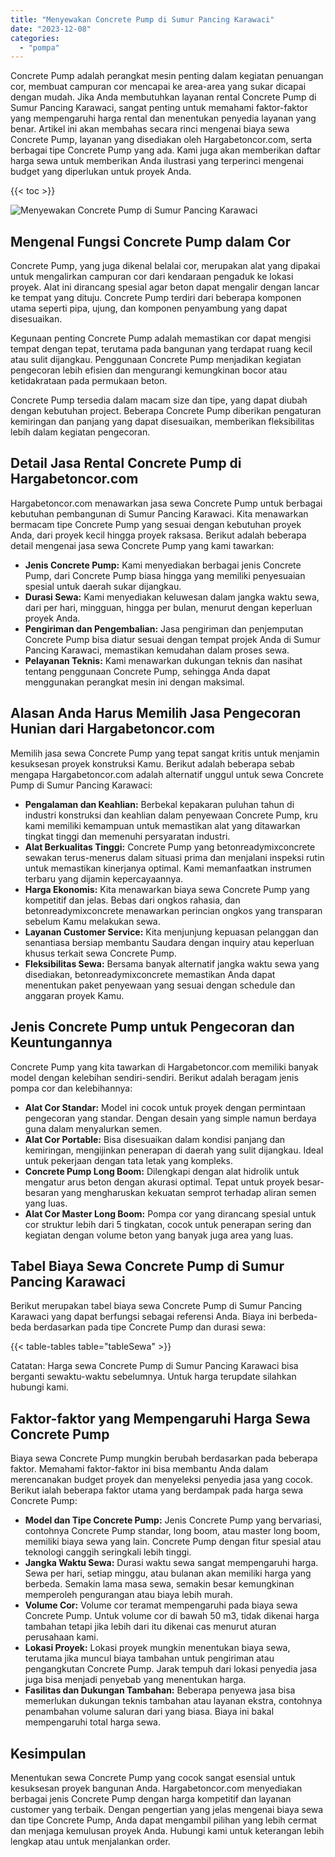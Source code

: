 ```yaml
---
title: "Menyewakan Concrete Pump di Sumur Pancing Karawaci"
date: "2023-12-08"
categories: 
  - "pompa"
---
```




Concrete Pump adalah perangkat mesin penting dalam kegiatan penuangan cor, membuat campuran cor mencapai ke area-area yang sukar dicapai dengan mudah. Jika Anda membutuhkan layanan rental Concrete Pump di Sumur Pancing Karawaci, sangat penting untuk memahami faktor-faktor yang mempengaruhi harga rental dan menentukan penyedia layanan yang benar. Artikel ini akan membahas secara rinci mengenai biaya sewa Concrete Pump, layanan yang disediakan oleh Hargabetoncor.com, serta berbagai tipe Concrete Pump yang ada. Kami juga akan memberikan daftar harga sewa untuk memberikan Anda ilustrasi yang terperinci mengenai budget yang diperlukan untuk proyek Anda.

{{< toc >}}

![Menyewakan Concrete Pump di Sumur Pancing Karawaci](https://hargareadymixid.github.io/pompa/concrete-pump%20(2).png)

## Mengenal Fungsi Concrete Pump dalam Cor

Concrete Pump, yang juga dikenal belalai cor, merupakan alat yang dipakai untuk mengalirkan campuran cor dari kendaraan pengaduk ke lokasi proyek. Alat ini dirancang spesial agar beton dapat mengalir dengan lancar ke tempat yang dituju. Concrete Pump terdiri dari beberapa komponen utama seperti pipa, ujung, dan komponen penyambung yang dapat disesuaikan.

Kegunaan penting Concrete Pump adalah memastikan cor dapat mengisi tempat dengan tepat, terutama pada bangunan yang terdapat ruang kecil atau sulit dijangkau. Penggunaan Concrete Pump menjadikan kegiatan pengecoran lebih efisien dan mengurangi kemungkinan bocor atau ketidakrataan pada permukaan beton.

Concrete Pump tersedia dalam macam size dan tipe, yang dapat diubah dengan kebutuhan project. Beberapa Concrete Pump diberikan pengaturan kemiringan dan panjang yang dapat disesuaikan, memberikan fleksibilitas lebih dalam kegiatan pengecoran.

## Detail Jasa Rental Concrete Pump di Hargabetoncor.com

Hargabetoncor.com menawarkan jasa sewa Concrete Pump untuk berbagai kebutuhan pembangunan di Sumur Pancing Karawaci. Kita menawarkan bermacam tipe Concrete Pump yang sesuai dengan kebutuhan proyek Anda, dari proyek kecil hingga proyek raksasa. Berikut adalah beberapa detail mengenai jasa sewa Concrete Pump yang kami tawarkan:

- **Jenis Concrete Pump:** Kami menyediakan berbagai jenis Concrete Pump, dari Concrete Pump biasa hingga yang memiliki penyesuaian spesial untuk daerah sukar dijangkau.
- **Durasi Sewa:** Kami menyediakan keluwesan dalam jangka waktu sewa, dari per hari, mingguan, hingga per bulan, menurut dengan keperluan proyek Anda.
- **Pengiriman dan Pengembalian:** Jasa pengiriman dan penjemputan Concrete Pump bisa diatur sesuai dengan tempat projek Anda di Sumur Pancing Karawaci, memastikan kemudahan dalam proses sewa.
- **Pelayanan Teknis:** Kami menawarkan dukungan teknis dan nasihat tentang penggunaan Concrete Pump, sehingga Anda dapat menggunakan perangkat mesin ini dengan maksimal.

## Alasan Anda Harus Memilih Jasa Pengecoran Hunian dari Hargabetoncor.com

Memilih jasa sewa Concrete Pump yang tepat sangat kritis untuk menjamin kesuksesan proyek konstruksi Kamu. Berikut adalah beberapa sebab mengapa Hargabetoncor.com adalah alternatif unggul untuk sewa Concrete Pump di Sumur Pancing Karawaci:

- **Pengalaman dan Keahlian:** Berbekal kepakaran puluhan tahun di industri konstruksi dan keahlian dalam penyewaan Concrete Pump, kru kami memiliki kemampuan untuk memastikan alat yang ditawarkan tingkat tinggi dan memenuhi persyaratan industri.
- **Alat Berkualitas Tinggi:** Concrete Pump yang betonreadymixconcrete sewakan terus-menerus dalam situasi prima dan menjalani inspeksi rutin untuk memastikan kinerjanya optimal. Kami memanfaatkan instrumen terbaru yang dijamin kepercayaannya.
- **Harga Ekonomis:** Kita menawarkan biaya sewa Concrete Pump yang kompetitif dan jelas. Bebas dari ongkos rahasia, dan betonreadymixconcrete menawarkan perincian ongkos yang transparan sebelum Kamu melakukan sewa.
- **Layanan Customer Service:** Kita menjunjung kepuasan pelanggan dan senantiasa bersiap membantu Saudara dengan inquiry atau keperluan khusus terkait sewa Concrete Pump.
- **Fleksibilitas Sewa:** Bersama banyak alternatif jangka waktu sewa yang disediakan, betonreadymixconcrete memastikan Anda dapat menentukan paket penyewaan yang sesuai dengan schedule dan anggaran proyek Kamu.

## Jenis Concrete Pump untuk Pengecoran dan Keuntungannya

Concrete Pump yang kita tawarkan di Hargabetoncor.com memiliki banyak model dengan kelebihan sendiri-sendiri. Berikut adalah beragam jenis pompa cor dan kelebihannya:

- **Alat Cor Standar:** Model ini cocok untuk proyek dengan permintaan pengecoran yang standar. Dengan desain yang simple namun berdaya guna dalam menyalurkan semen.
- **Alat Cor Portable:** Bisa disesuaikan dalam kondisi panjang dan kemiringan, mengijinkan penerapan di daerah yang sulit dijangkau. Ideal untuk pekerjaan dengan tata letak yang kompleks.
- **Concrete Pump Long Boom:** Dilengkapi dengan alat hidrolik untuk mengatur arus beton dengan akurasi optimal. Tepat untuk proyek besar-besaran yang mengharuskan kekuatan semprot terhadap aliran semen yang luas.
- **Alat Cor Master Long Boom:** Pompa cor yang dirancang spesial untuk cor struktur lebih dari 5 tingkatan, cocok untuk penerapan sering dan kegiatan dengan volume beton yang banyak juga area yang luas.

## Tabel Biaya Sewa Concrete Pump di Sumur Pancing Karawaci

Berikut merupakan tabel biaya sewa Concrete Pump di Sumur Pancing Karawaci yang dapat berfungsi sebagai referensi Anda. Biaya ini berbeda-beda berdasarkan pada tipe Concrete Pump dan durasi sewa:

{{< table-tables table="tableSewa" >}}

Catatan: Harga sewa Concrete Pump di Sumur Pancing Karawaci bisa berganti sewaktu-waktu sebelumnya. Untuk harga terupdate silahkan hubungi kami.

## Faktor-faktor yang Mempengaruhi Harga Sewa Concrete Pump

Biaya sewa Concrete Pump mungkin berubah berdasarkan pada beberapa faktor. Memahami faktor-faktor ini bisa membantu Anda dalam merencanakan budget proyek dan menyeleksi penyedia jasa yang cocok. Berikut ialah beberapa faktor utama yang berdampak pada harga sewa Concrete Pump:

- **Model dan Tipe Concrete Pump:** Jenis Concrete Pump yang bervariasi, contohnya Concrete Pump standar, long boom, atau master long boom, memiliki biaya sewa yang lain. Concrete Pump dengan fitur spesial atau teknologi canggih seringkali lebih tinggi.
- **Jangka Waktu Sewa:** Durasi waktu sewa sangat mempengaruhi harga. Sewa per hari, setiap minggu, atau bulanan akan memiliki harga yang berbeda. Semakin lama masa sewa, semakin besar kemungkinan memperoleh pengurangan atau biaya lebih murah.
- **Volume Cor:** Volume cor teramat mempengaruhi pada biaya sewa Concrete Pump. Untuk volume cor di bawah 50 m3, tidak dikenai harga tambahan tetapi jika lebih dari itu dikenai cas menurut aturan perusahaan kami.
- **Lokasi Proyek:** Lokasi proyek mungkin menentukan biaya sewa, terutama jika muncul biaya tambahan untuk pengiriman atau pengangkutan Concrete Pump. Jarak tempuh dari lokasi penyedia jasa juga bisa menjadi penyebab yang menentukan harga.
- **Fasilitas dan Dukungan Tambahan:** Beberapa penyewa jasa bisa memerlukan dukungan teknis tambahan atau layanan ekstra, contohnya penambahan volume saluran dari yang biasa. Biaya ini bakal mempengaruhi total harga sewa.

## Kesimpulan

Menentukan sewa Concrete Pump yang cocok sangat esensial untuk kesuksesan proyek bangunan Anda. Hargabetoncor.com menyediakan berbagai jenis Concrete Pump dengan harga kompetitif dan layanan customer yang terbaik. Dengan pengertian yang jelas mengenai biaya sewa dan tipe Concrete Pump, Anda dapat mengambil pilihan yang lebih cermat dan menjaga kemulusan proyek Anda. Hubungi kami untuk keterangan lebih lengkap atau untuk menjalankan order.
